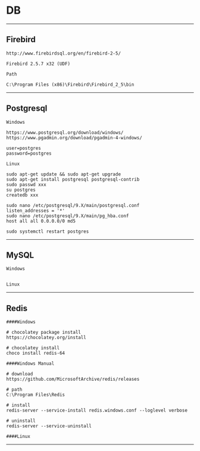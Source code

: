 # DB

----
Firebird
---

    http://www.firebirdsql.org/en/firebird-2-5/

    Firebird 2.5.7 x32 (UDF)

    Path

    C:\Program Files (x86)\Firebird\Firebird_2_5\bin

----
Postgresql
---

    Windows

    https://www.postgresql.org/download/windows/
    https://www.pgadmin.org/download/pgadmin-4-windows/

    user=postgres
    password=postgres

    Linux
    
    sudo apt-get update && sudo apt-get upgrade
    sudo apt-get install postgresql postgresql-contrib
    sudo passwd xxx
    su postgres
    createdb xxx
    
    sudo nano /etc/postgresql/9.X/main/postgresql.conf
    listen_addresses = '*'
    sudo nano /etc/postgresql/9.X/main/pg_hba.conf
    host all all 0.0.0.0/0 md5
    
    sudo systemctl restart postgres
    
----
MySQL
---

    Windows


    Linux
    
----
Redis
---

    ####Windows

    # chocolatey package install
    https://chocolatey.org/install
    
    # chocolatey install
    choco install redis-64

    ####Windows Manual

    # download
    https://github.com/MicrosoftArchive/redis/releases

    # path
    C:\Program Files\Redis

    # install
    redis-server --service-install redis.windows.conf --loglevel verbose
    
    # uninstall
    redis-server --service-uninstall
    
    ####Linux

----
